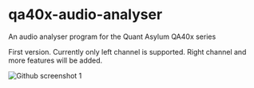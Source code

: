 # qa40x-audio-analyser
An audio analyser program for the Quant Asylum QA40x series

First version. Currently only left channel is supported. Right channel and more features will be added.

![Github screenshot 1](https://github.com/user-attachments/assets/d5b7a46a-cb92-4634-a7d5-8b6794b2b76d)
